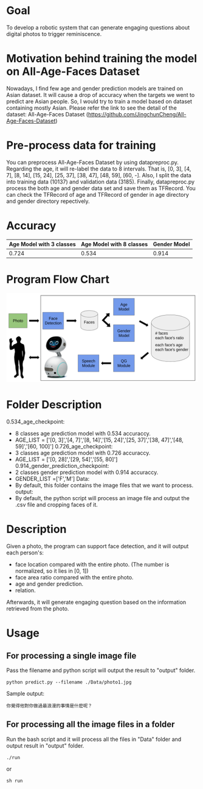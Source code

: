 # Goal
To develop a robotic system that can generate engaging questions about digital photos to trigger reminiscence.

# Motivation behind training the model on All-Age-Faces Dataset
Nowadays, I find few age and gender prediction models are trained on Asian dataset.
It will cause a drop of accuracy when the targets we went to predict are Asian people.
So, I would try to train a model based on dataset containing mostly Asian.
Please refer the link to see the detail of the dataset: All-Age-Faces Dataset
(https://github.com/JingchunCheng/All-Age-Faces-Dataset) 

# Pre-process data for training
You can preprocess All-Age-Faces Dataset by using datapreproc.py. Regarding the age, it will re-label the data to 
8 intervals. That is, [0, 3], [4, 7], [8, 14], [15, 24], [25, 37], [38, 47], [48, 59], [60, -]. 
Also, I split the data into training data (10137) and validation data (3185).
Finally, datapreproc.py process the both age and gender data set and save them as TFRecord.
You can check the TFRecord of age and TFRecord of gender in age directory and gender directory repectively.

# Accuracy
| Age Model with 3 classes | Age Model with 8 classes | Gender Model |
|--------------------------| ------------------------ | -------------|
|           0.724          |            0.534         |    0.914     |

# Program Flow Chart
![image](https://github.com/middleyuan/All-Age-Faces-Dataset/blob/master/flow_chart.png)

# Folder Description
0.534_age_checkpoint:
* 8 classes age prediction model with 0.534 accuraccy.
* AGE_LIST = ['[0, 3]','[4, 7]','[8, 14]','[15, 24]','[25, 37]','[38, 47]','[48, 59]','[60, 100]']
0.726_age_checkpoint:
* 3 classes age prediction model with 0.726 accuraccy.
* AGE_LIST = ['[0, 28]','[29, 54]','[55, 80]']
0.914_gender_prediction_checkpoint:
* 2 classes gender prediction model with 0.914 accuraccy.
* GENDER_LIST =['F','M']
Data:
* By default, this folder contains the image files that we want to process.
output:
* By default, the python script will process an image file and output the .csv file and cropping faces of it.

# Description
Given a photo, the program can support face detection, and it will output each person's:

* face location compared with the entire photo. (The number is normalized, so it lies in [0, 1])
* face area ratio compared with the entire photo.
* age and gender prediction. 
* relation.

Afterwards, it will generate engaging question based on the information retrieved from the photo.

# Usage 

## For processing a single image file 
Pass the filename and python script will output the result to "output" folder.
```
python predict.py --filename ./Data/photo1.jpg
```

Sample output: 
```
你覺得他對你做過最浪漫的事情是什麽呢？
```

## For processing all the image files in a folder
Run the bash script and it will process all the files in "Data" folder and output result in "output" folder.
```
./run
```
or 
```
sh run
```

